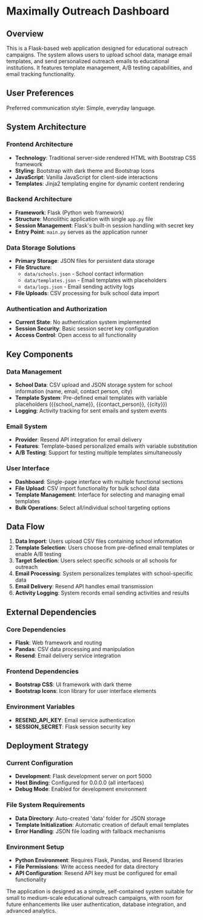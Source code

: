 # Maximally Outreach Dashboard

## Overview

This is a Flask-based web application designed for educational outreach campaigns. The system allows users to upload school data, manage email templates, and send personalized outreach emails to educational institutions. It features template management, A/B testing capabilities, and email tracking functionality.

## User Preferences

Preferred communication style: Simple, everyday language.

## System Architecture

### Frontend Architecture
- **Technology**: Traditional server-side rendered HTML with Bootstrap CSS framework
- **Styling**: Bootstrap with dark theme and Bootstrap Icons
- **JavaScript**: Vanilla JavaScript for client-side interactions
- **Templates**: Jinja2 templating engine for dynamic content rendering

### Backend Architecture
- **Framework**: Flask (Python web framework)
- **Structure**: Monolithic application with single `app.py` file
- **Session Management**: Flask's built-in session handling with secret key
- **Entry Point**: `main.py` serves as the application runner

### Data Storage Solutions
- **Primary Storage**: JSON files for persistent data storage
- **File Structure**:
  - `data/schools.json` - School contact information
  - `data/templates.json` - Email templates with placeholders
  - `data/logs.json` - Email sending activity logs
- **File Uploads**: CSV processing for bulk school data import

### Authentication and Authorization
- **Current State**: No authentication system implemented
- **Session Security**: Basic session secret key configuration
- **Access Control**: Open access to all functionality

## Key Components

### Data Management
- **School Data**: CSV upload and JSON storage system for school information (name, email, contact person, city)
- **Template System**: Pre-defined email templates with variable placeholders ({{school_name}}, {{contact_person}}, {{city}})
- **Logging**: Activity tracking for sent emails and system events

### Email System
- **Provider**: Resend API integration for email delivery
- **Features**: Template-based personalized emails with variable substitution
- **A/B Testing**: Support for testing multiple templates simultaneously

### User Interface
- **Dashboard**: Single-page interface with multiple functional sections
- **File Upload**: CSV import functionality for bulk school data
- **Template Management**: Interface for selecting and managing email templates
- **Bulk Operations**: Select all/individual school targeting options

## Data Flow

1. **Data Import**: Users upload CSV files containing school information
2. **Template Selection**: Users choose from pre-defined email templates or enable A/B testing
3. **Target Selection**: Users select specific schools or all schools for outreach
4. **Email Processing**: System personalizes templates with school-specific data
5. **Email Delivery**: Resend API handles email transmission
6. **Activity Logging**: System records email sending activities and results

## External Dependencies

### Core Dependencies
- **Flask**: Web framework and routing
- **Pandas**: CSV data processing and manipulation
- **Resend**: Email delivery service integration

### Frontend Dependencies
- **Bootstrap CSS**: UI framework with dark theme
- **Bootstrap Icons**: Icon library for user interface elements

### Environment Variables
- **RESEND_API_KEY**: Email service authentication
- **SESSION_SECRET**: Flask session security key

## Deployment Strategy

### Current Configuration
- **Development**: Flask development server on port 5000
- **Host Binding**: Configured for 0.0.0.0 (all interfaces)
- **Debug Mode**: Enabled for development environment

### File System Requirements
- **Data Directory**: Auto-created 'data' folder for JSON storage
- **Template Initialization**: Automatic creation of default email templates
- **Error Handling**: JSON file loading with fallback mechanisms

### Environment Setup
- **Python Environment**: Requires Flask, Pandas, and Resend libraries
- **File Permissions**: Write access needed for data directory
- **API Configuration**: Resend API key must be configured for email functionality

The application is designed as a simple, self-contained system suitable for small to medium-scale educational outreach campaigns, with room for future enhancements like user authentication, database integration, and advanced analytics.
